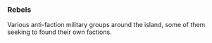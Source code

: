 ### Rebels

Various anti-faction military groups around the island, some of them seeking to found their own factions.
<!--stackedit_data:
eyJoaXN0b3J5IjpbLTYwMDg3MjA4M119
-->